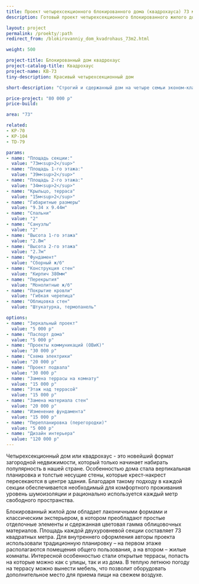 ```yaml
---
title: Проект четырехсекционного блокированного дома (квадрохауса) 73 м кв
description: Готовый проект четырехсекционного блокированного жилого дома (квадрохауса) с удобной планировкой. Площадь секции&#58; 73 м.кв.

layout: project
permalink: /proekty/:path
redirect_from: /blokirovanniy_dom_kvadrohaus_73m2.html

weight: 500

project-title: Блокированный дом квадрохаус
project-catalog-title: Квадрохаус
project-name: KB-73
tiny-description: Красивый четырехсекционный дом

short-description: "Строгий и сдержанный дом на четыре семьи эконом-класса. Это наиболее рациональный вариант использования земли под жилую застройку. Планировка квадрохауса компактна – площадь одной секции 73 м<sup>2</sup>. Прочные массивные колонны встречают у самого входа на крыльце, затем из прихожей Вы попадаете в небольшую кухню-гостиную, которая ведет на крытую террасу. Она может стать прекрасным местом для летнего отдыха."

price-project: "80 000 р"
price-build:

area: "73"

related:
- KP-70
- KP-104
- TD-79

params:
- name: "Площадь секции:"
  value: "73м<sup>2</sup>"
- name: "Площадь 1-го этажа:"
  value: "39м<sup>2</sup>"
- name: "Площадь 2-го этажа:"
  value: "34м<sup>2</sup>"
- name: "Крыльцо, терраса"
  value: "15м<sup>2</sup>"
- name: "Габаритные размеры"
  value: "9.34 x 9.44м"
- name: "Спальни"
  value: "2"
- name: "Санузлы"
  value: "2"
- name: "Высота 1-го этажа"
  value: "2.8м"
- name: "Высота 2-го этажа"
  value: "2.7м"
- name: "Фундамент"
  value: "Сборный ж/б"
- name: "Конструкция стен"
  value: "Кирпич 380мм"
- name: "Перекрытия"
  value: "Монолитные ж/б"
- name: "Покрытие кровли"
  value: "Гибкая черепица"
- name: "Облицовка стен"
  value: "Штукатурка, термопанель"

options:
- name: "Зеркальный проект"
  value: "5 000 р"
- name: "Паспорт дома"
  value: "5 000 р"
- name: "Проекты коммуникаций (ОВиК)"
  value: "30 000 р"
- name: "Схема электрики"
  value: "20 000 р"
- name: "Проект подвала"
  value: "30 000 р"
- name: "Замена террасы на комнату"
  value: "15 000 р"
- name: "Этаж над террасой"
  value: "15 000 р"
- name: "Замена материала стен"
  value: "20 000 р"
- name: "Изменение фундамента"
  value: "15 000 р"
- name: "Перепланировка (перегородки)"
  value: "5 000 р"
- name: "Дизайн интерьера"
  value: "120 000 р"
---
```

Четырехсекционный дом или квадрохаус - это новейший формат загородной недвижимости, который только начинает набирать популярность в нашей стране. Особенностью дома стала вертикальная планировка и толстые несущие стены, которые крест-накрест пересекаются в центре здания. Благодаря такому подходу в каждой секции обеспечивается необходимый для комфортного проживания уровень шумоизоляции и рационально используется каждый метр свободного пространства.

Блокированный жилой дом обладает лаконичными формами и классическим экстерьером, в котором преобладают простые отделочные элементы и сдержанная цветовая гамма облицовочных материалов. Площадь каждой двухуровневой секции составляет 73 квадратных метра. Для внутреннего оформления авторы проекта использовали традиционную планировку – на первом этаже располагаются помещения общего пользования, а на втором – жилые комнаты. Интересной особенностью стали открытые террасы, попасть на которые можно как с улицы, так и из дома. В теплую летнюю погоду на террасу можно вынести мебель, что позволит оборудовать дополнительное место для приема пищи на свежем воздухе.